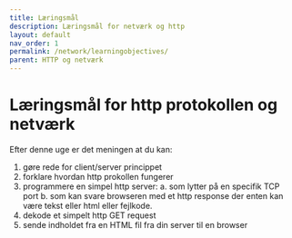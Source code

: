 ```yaml
---
title: Læringsmål
description: Læringsmål for netværk og http
layout: default
nav_order: 1
permalink: /network/learningobjectives/
parent: HTTP og netværk
---
```



# Læringsmål for http protokollen og netværk

Efter denne uge er det meningen at du kan:

1. gøre rede for client/server princippet
2. forklare hvordan http prokollen fungerer
3. programmere en simpel http server:
  a. som lytter på en specifik TCP port
  b. som kan svare browseren med et http response der enten kan være tekst eller html eller fejlkode.
4. dekode et simpelt http GET request
5. sende indholdet fra en HTML fil fra din server til en browser
